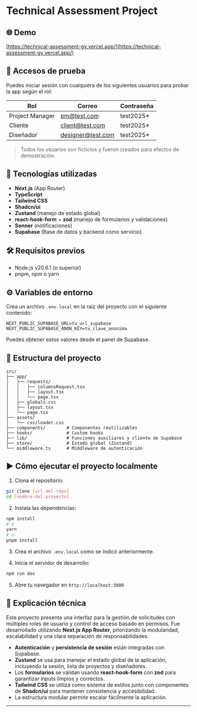 # Technical Assessment Project

## 🌐 Demo

[https://technical-assessment-gy.vercel.app/](https://technical-assessment-gy.vercel.app/)

## 🔑 Accesos de prueba

Puedes iniciar sesión con cualquiera de los siguientes usuarios para probar la app según el rol:

| Rol             | Correo            | Contraseña |
| --------------- | ----------------- | ---------- |
| Project Manager | pm@test.com       | test2025\* |
| Cliente         | client@test.com   | test2025\* |
| Diseñador       | designer@test.com | test2025\* |

> Todos los usuarios son ficticios y fueron creados para efectos de demostración.

## 🚀 Tecnologías utilizadas

- **Next.js** (App Router)
- **TypeScript**
- **Tailwind CSS**
- **Shadcn/ui**
- **Zustand** (manejo de estado global)
- **react-hook-form** + **zod** (manejo de formularios y validaciones)
- **Sonner** (notificaciones)
- **Supabase** (Base de datos y backend como servicio)

## 🛠️ Requisitos previos

- Node.js v20.6.1 (o superior)
- pnpm, npm o yarn

## ⚙️ Variables de entorno

Crea un archivo `.env.local` en la raíz del proyecto con el siguiente contenido:

```env
NEXT_PUBLIC_SUPABASE_URL=tu_url_supabase
NEXT_PUBLIC_SUPABASE_ANON_KEY=tu_clave_anonima
```

Puedes obtener estos valores desde el panel de Supabase.

## 📁 Estructura del proyecto

```
src/
├── app/
│   ├── requests/
│   │   ├── columnsRequest.tsx
│   │   ├── layout.tsx
│   │   └── page.tsx
│   ├── globals.css
│   ├── layout.tsx
│   └── page.tsx
├── assets/
│   └── css/loader.css
├── components/        # Componentes reutilizables
├── hooks/             # Custom hooks
├── lib/               # Funciones auxiliares y cliente de Supabase
├── store/             # Estado global (Zustand)
└── middleware.ts      # Middleware de autenticación
```

## ▶️ Cómo ejecutar el proyecto localmente

1. Clona el repositorio:

```bash
git clone [url-del-repo]
cd [nombre-del-proyecto]
```

2. Instala las dependencias:

```bash
npm install
# o
yarn
# o
pnpm install
```

3. Crea el archivo `.env.local` como se indicó anteriormente.

4. Inicia el servidor de desarrollo:

```bash
npm run dev
```

5. Abre tu navegador en `http://localhost:3000`

## 🧠 Explicación técnica

Este proyecto presenta una interfaz para la gestión de solicitudes con múltiples roles de usuario y control de acceso basado en permisos. Fue desarrollado utilizando **Next.js App Router**, priorizando la modularidad, escalabilidad y una clara separación de responsabilidades.

- **Autenticación** y **persistencia de sesión** están integradas con Supabase.
- **Zustand** se usa para manejar el estado global de la aplicación, incluyendo la sesión, lista de proyectos y diseñadores.
- Los **formularios** se validan usando **react-hook-form** con **zod** para garantizar inputs limpios y correctos.
- **Tailwind CSS** se utiliza como sistema de estilos junto con componentes de **Shadcn/ui** para mantener consistencia y accesibilidad.
- La estructura modular permite escalar fácilmente la aplicación.

---
